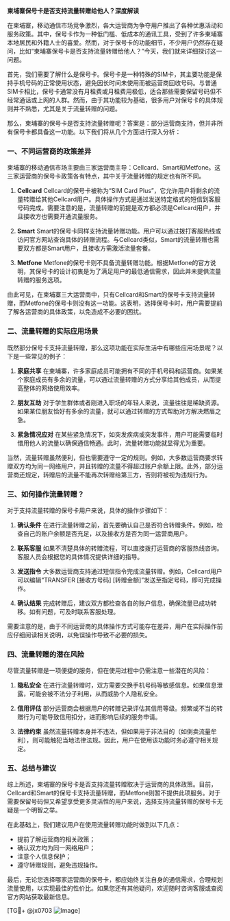 **柬埔寨保号卡是否支持流量转赠给他人？深度解读**

在柬埔寨，移动通信市场竞争激烈，各大运营商为争夺用户推出了各种优惠活动和服务政策。其中，保号卡作为一种低门槛、低成本的通讯工具，受到了许多柬埔寨本地居民和外籍人士的喜爱。然而，对于保号卡的功能细节，不少用户仍然存在疑问，比如“柬埔寨保号卡是否支持流量转赠给他人？”今天，我们就来详细探讨这一问题。

首先，我们需要了解什么是保号卡。保号卡是一种特殊的SIM卡，其主要功能是保持手机号码的正常使用状态，避免因长时间未使用而被运营商回收号码。与普通SIM卡相比，保号卡通常没有月租费或月租费用极低，适合那些需要保留号码但不经常通话或上网的人群。然而，由于其功能较为基础，很多用户对保号卡的具体规则并不熟悉，尤其是关于流量转赠的问题。

那么，柬埔寨的保号卡是否支持流量转赠呢？答案是：部分运营商支持，但并非所有保号卡都具备这一功能。以下我们将从几个方面进行深入分析：

### 一、不同运营商的政策差异

柬埔寨的移动通信市场主要由三家运营商主导：Cellcard、Smart和Metfone。这三家运营商的保号卡政策各有特点，其中关于流量转赠的规定也有所不同。

1. **Cellcard**
   Cellcard的保号卡被称为“SIM Card Plus”，它允许用户将剩余的流量转赠给其他Cellcard用户。具体操作方式是通过发送特定格式的短信到客服号码完成。需要注意的是，流量转赠的前提是双方都必须是Cellcard用户，并且接收方也需要开通流量服务。

2. **Smart**
   Smart的保号卡同样支持流量转赠功能。用户可以通过拨打客服热线或访问官方网站查询具体的转赠流程。与Cellcard类似，Smart的流量转赠也需要双方都是Smart用户，且接收方需激活流量套餐。

3. **Metfone**
   Metfone的保号卡则不具备流量转赠功能。根据Metfone的官方说明，其保号卡的设计初衷是为了满足用户的最低通信需求，因此并未提供流量转赠的服务选项。

由此可见，在柬埔寨三大运营商中，只有Cellcard和Smart的保号卡支持流量转赠，而Metfone的保号卡则没有这一功能。这表明，选择保号卡时，用户需要提前了解各运营商的具体政策，以免造成不必要的困扰。

### 二、流量转赠的实际应用场景

既然部分保号卡支持流量转赠，那么这项功能在实际生活中有哪些应用场景呢？以下是一些常见的例子：

1. **家庭共享**
   在柬埔寨，许多家庭成员可能拥有不同的手机号码和运营商。如果某个家庭成员有多余的流量，可以通过流量转赠的方式分享给其他成员，从而提高整体的网络使用效率。

2. **朋友互助**
   对于学生群体或者刚进入职场的年轻人来说，流量往往是稀缺资源。如果某位朋友恰好有多余的流量，就可以通过转赠的方式帮助对方解决燃眉之急。

3. **紧急情况应对**
   在某些紧急情况下，如突发疾病或突发事件，用户可能需要临时借用他人的流量以确保通信畅通。此时，流量转赠功能就显得尤为重要。

当然，流量转赠虽然便利，但也需要遵守一定的规则。例如，大多数运营商要求转赠双方均为同一网络用户，并且转赠的流量不得超过账户余额上限。此外，部分运营商还规定，转赠后的流量不能再次转赠给第三方，否则将被视为违规行为。

### 三、如何操作流量转赠？

对于支持流量转赠的保号卡用户来说，具体的操作步骤如下：

1. **确认条件**
   在进行流量转赠之前，首先要确认自己是否符合转赠条件。例如，检查自己的账户余额是否充足，以及接收方是否为同一运营商用户。

2. **联系客服**
   如果不清楚具体的转赠流程，可以直接拨打运营商的客服热线咨询。客服人员会根据您的具体情况提供详细的指导。

3. **发送指令**
   大多数运营商支持通过短信指令完成流量转赠。例如，Cellcard用户可以编辑“TRANSFER [接收方号码] [转赠金额]”发送至指定号码，即可完成操作。

4. **确认结果**
   完成转赠后，建议双方都检查各自的账户信息，确保流量已成功转移。如有问题，可及时联系客服处理。

需要注意的是，由于不同运营商的具体操作方式可能存在差异，用户在实际操作前应仔细阅读相关说明，以免误操作导致不必要的损失。

### 四、流量转赠的潜在风险

尽管流量转赠是一项便捷的服务，但在使用过程中仍需注意一些潜在的风险：

1. **隐私安全**
   在进行流量转赠时，双方需要交换手机号码等敏感信息。如果信息泄露，可能会被不法分子利用，从而威胁个人隐私安全。

2. **信用评估**
   部分运营商会根据用户的转赠记录评估其信用等级。频繁或不当的转赠行为可能导致信用扣分，进而影响后续的服务申请。

3. **法律约束**
   虽然流量转赠本身并不违法，但如果用于非法目的（如倒卖流量牟利），则可能触犯当地法律法规。因此，用户在使用该功能时务必遵守相关规定。

### 五、总结与建议

综上所述，柬埔寨的保号卡是否支持流量转赠取决于运营商的具体政策。目前，Cellcard和Smart的保号卡支持流量转赠，而Metfone则暂不提供此项服务。对于需要保留号码但又希望享受更多灵活性的用户来说，选择支持流量转赠的保号卡无疑是一个明智之举。

在此基础上，我们建议用户在使用流量转赠功能时做到以下几点：
- 提前了解运营商的相关政策；
- 确认双方均为同一网络用户；
- 注意个人信息保护；
- 遵守转赠规则，避免违规操作。

最后，无论您选择哪家运营商的保号卡，都应始终关注自身的通信需求，合理规划流量使用，以实现最佳的性价比。如果您还有其他疑问，欢迎随时咨询客服或查阅官方网站获取最新信息。

[TG💪+ @jx0703 ![Image](https://github.com/user-attachments/assets/dbca1d08-cadb-493c-b0ec-ad6f7a83f270)]